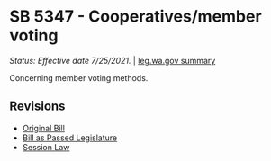 # SB 5347 - Cooperatives/member voting
*Status: Effective date 7/25/2021.* | [leg.wa.gov summary](https://app.leg.wa.gov/billsummary?BillNumber=5347&Year=2021)

Concerning member voting methods.

## Revisions
* [Original Bill](1/)
* [Bill as Passed Legislature](1/)
* [Session Law](1/)